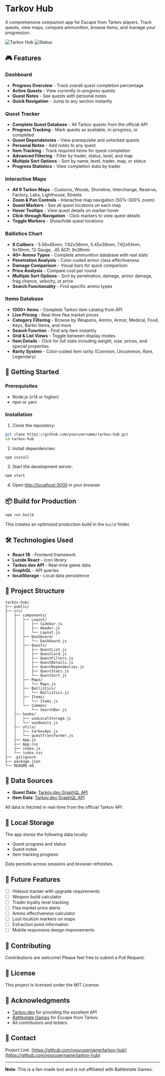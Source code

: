 # Tarkov Hub

A comprehensive companion app for Escape from Tarkov players. Track quests, view maps, compare ammunition, browse items, and manage your progression.

![Tarkov Hub](https://img.shields.io/badge/React-18.x-blue)
![Status](https://img.shields.io/badge/status-active-success)

## 🎮 Features

### Dashboard

- **Progress Overview** - Track overall quest completion percentage
- **Active Quests** - View currently in-progress quests
- **Quest Notes** - See quests with personal notes
- **Quick Navigation** - Jump to any section instantly

### Quest Tracker

- **Complete Quest Database** - All Tarkov quests from the official API
- **Progress Tracking** - Mark quests as available, in-progress, or completed
- **Quest Dependencies** - View prerequisite and unlocked quests
- **Personal Notes** - Add notes to any quest
- **Item Tracking** - Track required items for quest completion
- **Advanced Filtering** - Filter by trader, status, level, and map
- **Multiple Sort Options** - Sort by name, level, trader, map, or status
- **Progress Statistics** - View completion stats by trader

### Interactive Maps

- **All 9 Tarkov Maps** - Customs, Woods, Shoreline, Interchange, Reserve, Factory, Labs, Lighthouse, Streets
- **Zoom & Pan Controls** - Interactive map navigation (50%-300% zoom)
- **Quest Markers** - See all quest locations on each map
- **Hover Tooltips** - View quest details on marker hover
- **Click-through Navigation** - Click markers to view quest details
- **Toggle Markers** - Show/hide quest locations

### Ballistics Chart

- **8 Calibers** - 5.56x45mm, 7.62x39mm, 5.45x39mm, 7.62x51mm, 9x19mm, 12 Gauge, .45 ACP, 9x39mm
- **40+ Ammo Types** - Complete ammunition database with real stats
- **Penetration Analysis** - Color-coded armor class effectiveness
- **Damage Comparison** - Visual bars for quick comparison
- **Price Analysis** - Compare cost per round
- **Multiple Sort Options** - Sort by penetration, damage, armor damage, frag chance, velocity, or price
- **Search Functionality** - Find specific ammo types

### Items Database

- **1000+ Items** - Complete Tarkov item catalog from API
- **Live Pricing** - Real-time flea market prices
- **Category Filtering** - Browse by Weapons, Ammo, Armor, Medical, Food, Keys, Barter Items, and more
- **Search Function** - Find any item instantly
- **Grid & List Views** - Toggle between display modes
- **Item Details** - Click for full stats including weight, size, prices, and special properties
- **Rarity System** - Color-coded item rarity (Common, Uncommon, Rare, Legendary)

## 🚀 Getting Started

### Prerequisites

- Node.js (v14 or higher)
- npm or yarn

### Installation

1. Clone the repository:

```bash
git clone https://github.com/yourusername/tarkov-hub.git
cd tarkov-hub
```

2. Install dependencies:

```bash
npm install
```

3. Start the development server:

```bash
npm start
```

4. Open [http://localhost:3000](http://localhost:3000) in your browser

## 📦 Build for Production

```bash
npm run build
```

This creates an optimized production build in the `build` folder.

## 🛠️ Technologies Used

- **React 18** - Frontend framework
- **Lucide React** - Icon library
- **Tarkov.dev API** - Real-time game data
- **GraphQL** - API queries
- **localStorage** - Local data persistence

## 📁 Project Structure

```
tarkov-hub/
├── public/
├── src/
│   ├── components/
│   │   ├── Layout/
│   │   │   ├── Sidebar.js
│   │   │   ├── Header.js
│   │   │   └── Layout.js
│   │   ├── Dashboard/
│   │   │   └── Dashboard.js
│   │   ├── Quests/
│   │   │   ├── QuestList.js
│   │   │   ├── QuestCard.js
│   │   │   ├── QuestFilters.js
│   │   │   ├── QuestDetails.js
│   │   │   ├── QuestDependencies.js
│   │   │   ├── QuestStats.js
│   │   │   └── QuestSort.js
│   │   ├── Maps/
│   │   │   └── Maps.js
│   │   ├── Ballistics/
│   │   │   └── Ballistics.js
│   │   ├── Items/
│   │   │   └── Items.js
│   │   └── Common/
│   │       └── SearchBar.js
│   ├── hooks/
│   │   ├── useLocalStorage.js
│   │   └── useQuests.js
│   ├── utils/
│   │   ├── tarkovApi.js
│   │   └── questTransformer.js
│   ├── App.js
│   ├── App.css
│   ├── index.js
│   └── index.css
├── .gitignore
├── package.json
└── README.md
```

## 🔄 Data Sources

- **Quest Data**: [Tarkov.dev GraphQL API](https://api.tarkov.dev/graphql)
- **Item Data**: [Tarkov.dev GraphQL API](https://api.tarkov.dev/graphql)

All data is fetched in real-time from the official Tarkov API.

## 💾 Local Storage

The app stores the following data locally:

- Quest progress and status
- Quest notes
- Item tracking progress

Data persists across sessions and browser refreshes.

## 🎯 Future Features

- [ ] Hideout tracker with upgrade requirements
- [ ] Weapon build calculator
- [ ] Trader loyalty level tracking
- [ ] Flea market price alerts
- [ ] Ammo effectiveness calculator
- [ ] Loot location markers on maps
- [ ] Extraction point information
- [ ] Mobile responsive design improvements

## 🤝 Contributing

Contributions are welcome! Please feel free to submit a Pull Request.

## 📝 License

This project is licensed under the MIT License.

## 🙏 Acknowledgments

- [Tarkov.dev](https://tarkov.dev/) for providing the excellent API
- [Battlestate Games](https://www.escapefromtarkov.com/) for Escape from Tarkov
- All contributors and testers

## 📧 Contact

Project Link: [https://github.com/yourusername/tarkov-hub](https://github.com/yourusername/tarkov-hub)

---

**Note**: This is a fan-made tool and is not affiliated with Battlestate Games.
